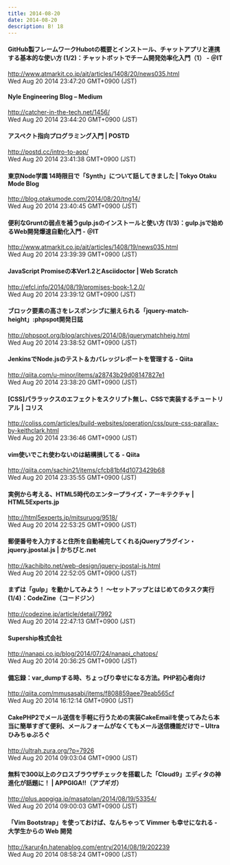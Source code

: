 ```yaml
---
title: 2014-08-20
date: 2014-08-20
description: B! 18
---
```


####  GitHub製フレームワークHubotの概要とインストール、チャットアプリと連携する基本的な使い方 (1/2)：チャットボットでチーム開発効率化入門（1） - ＠IT
http://www.atmarkit.co.jp/ait/articles/1408/20/news035.html<br>
Wed Aug 20 2014 23:47:20 GMT+0900 (JST)<br>


#### Nyle Engineering Blog – Medium
http://catcher-in-the-tech.net/1456/<br>
Wed Aug 20 2014 23:44:20 GMT+0900 (JST)<br>


#### アスペクト指向プログラミング入門 | POSTD
http://postd.cc/intro-to-aop/<br>
Wed Aug 20 2014 23:41:38 GMT+0900 (JST)<br>


#### 東京Node学園 14時限目で「Synth」について話してきました | Tokyo Otaku Mode Blog
http://blog.otakumode.com/2014/08/20/tng14/<br>
Wed Aug 20 2014 23:40:45 GMT+0900 (JST)<br>


####  便利なGruntの弱点を補うgulp.jsのインストールと使い方 (1/3)：gulp.jsで始めるWeb開発爆速自動化入門 - ＠IT
http://www.atmarkit.co.jp/ait/articles/1408/19/news035.html<br>
Wed Aug 20 2014 23:39:39 GMT+0900 (JST)<br>


####                 JavaScript Promiseの本Ver1.2とAsciidoctor | Web Scratch            
http://efcl.info/2014/08/19/promises-book-1.2.0/<br>
Wed Aug 20 2014 23:39:12 GMT+0900 (JST)<br>


#### ブロック要素の高さをレスポンシブに揃えられる「jquery-match-height」:phpspot開発日誌
http://phpspot.org/blog/archives/2014/08/jquerymatchheig.html<br>
Wed Aug 20 2014 23:38:52 GMT+0900 (JST)<br>


#### JenkinsでNode.jsのテスト＆カバレッジレポートを管理する - Qiita
http://qiita.com/u-minor/items/a28743b29d08147827e1<br>
Wed Aug 20 2014 23:38:20 GMT+0900 (JST)<br>


####   [CSS]パララックスのエフェクトをスクリプト無し、CSSで実装するチュートリアル | コリス
http://coliss.com/articles/build-websites/operation/css/pure-css-parallax-by-keithclark.html<br>
Wed Aug 20 2014 23:36:46 GMT+0900 (JST)<br>


#### vim使いでこれ使わないのは結構損してる - Qiita
http://qiita.com/sachin21/items/cfcb81bf4d1073429b68<br>
Wed Aug 20 2014 23:35:55 GMT+0900 (JST)<br>


#### 実例から考える、HTML5時代のエンタープライズ・アーキテクチャ | HTML5Experts.jp
http://html5experts.jp/mitsuruog/9518/<br>
Wed Aug 20 2014 22:53:25 GMT+0900 (JST)<br>


#### 郵便番号を入力すると住所を自動補完してくれるjQueryプラグイン・jquery.jpostal.js | かちびと.net
http://kachibito.net/web-design/jquery-jpostal-js.html<br>
Wed Aug 20 2014 22:52:05 GMT+0900 (JST)<br>


#### まずは「gulp」を動かしてみよう！ ～セットアップとはじめてのタスク実行 (1/4)：CodeZine（コードジン）
http://codezine.jp/article/detail/7992<br>
Wed Aug 20 2014 22:47:13 GMT+0900 (JST)<br>


#### Supership株式会社
http://nanapi.co.jp/blog/2014/07/24/nanapi_chatops/<br>
Wed Aug 20 2014 20:36:25 GMT+0900 (JST)<br>


#### 備忘録：var_dumpする時、ちょっぴり幸せになる方法。PHP初心者向け
http://qiita.com/mmusasabi/items/f808859aee79eab565cf<br>
Wed Aug 20 2014 16:12:14 GMT+0900 (JST)<br>


#### CakePHP2でメール送信を手軽に行うための実装CakeEmailを使ってみたら本当に簡単すぎて便利、メールフォームがなくてもメール送信機能だけで – Ultraひみちゅぶろぐ
http://ultrah.zura.org/?p=7926<br>
Wed Aug 20 2014 09:03:04 GMT+0900 (JST)<br>


#### 無料で300以上のクロスブラウザチェックを搭載した「Cloud9」エディタの神進化が話題に！ | APPGIGA!!（アプギガ）
http://plus.appgiga.jp/masatolan/2014/08/19/53354/<br>
Wed Aug 20 2014 09:00:03 GMT+0900 (JST)<br>


#### 「Vim Bootstrap」を使っておけば、なんちゃって Vimmer も幸せになれる - 大学生からの Web 開発
http://karur4n.hatenablog.com/entry/2014/08/19/202239<br>
Wed Aug 20 2014 08:58:24 GMT+0900 (JST)<br>


